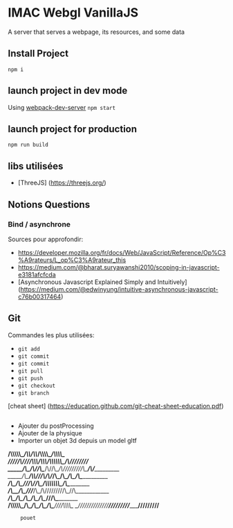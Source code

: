 # IMAC Webgl VanillaJS



A server that serves a webpage, its resources, and some data

## Install Project
`npm i`

## launch project in dev mode
Using [webpack-dev-server](https://github.com/webpack/webpack-dev-server)
`npm start`

## launch project for production
`npm run build`

## libs utilisées
* [ThreeJS] (https://threejs.org/)


## Notions Questions

### Bind / asynchrone

Sources pour approfondir:
* https://developer.mozilla.org/fr/docs/Web/JavaScript/Reference/Op%C3%A9rateurs/L_op%C3%A9rateur_this
* https://medium.com/@bharat.suryawanshi2010/scoping-in-javascript-e3181afcfcda
* [Asynchronous Javascript Explained Simply and Intuitively] (https://medium.com/@edwinyung/intuitive-asynchronous-javascript-c76b00317464)

## Git

Commandes les plus utilisées:
* `git add`
* `git commit`
* `git commit`
* `git pull`
* `git push`
* `git checkout`
* `git branch`

[cheat sheet] (https://education.github.com/git-cheat-sheet-education.pdf)

##
* Ajouter du postProcessing
* Ajouter de la physique
* Importer un objet 3d depuis un model gltf


__/\\\\\\\\\\\__/\\\\____________/\\\\_____/\\\\\\\\\___________/\\\\\\\\\_        
 _\/////\\\///__\/\\\\\\________/\\\\\\___/\\\\\\\\\\\\\______/\\\////////__       
  _____\/\\\_____\/\\\//\\\____/\\\//\\\__/\\\/////////\\\___/\\\/___________      
   _____\/\\\_____\/\\\\///\\\/\\\/_\/\\\_\/\\\_______\/\\\__/\\\_____________     
    _____\/\\\_____\/\\\__\///\\\/___\/\\\_\/\\\\\\\\\\\\\\\_\/\\\_____________    
     _____\/\\\_____\/\\\____\///_____\/\\\_\/\\\/////////\\\_\//\\\____________   
      _____\/\\\_____\/\\\_____________\/\\\_\/\\\_______\/\\\__\///\\\__________  
       __/\\\\\\\\\\\_\/\\\_____________\/\\\_\/\\\_______\/\\\____\////\\\\\\\\\_ 
        _\///////////__\///______________\///__\///________\///________\/////////__

        pouet